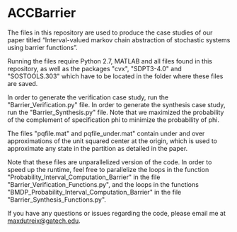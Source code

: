 # ACCBarrier

The files in this repository are used to produce the case studies of our paper titled “Interval-valued markov chain abstraction of stochastic systems using barrier functions”.

Running the files require Python 2.7, MATLAB and all files found in this repository, as well as the packages "cvx", "SDPT3-4.0" and "SOSTOOLS.303" which have to be located in the folder where these files are saved.

In order to generate the verification case study, run the "Barrier_Verification.py" file. In order to generate the synthesis case study, run the "Barrier_Synthesis.py" file. Note that we maximized the probability of the complement of specification phi to minimize the probability of phi.

The files "pqfile.mat" and pqfile_under.mat" contain under and over approximations of the unit squared center at the origin, which is used to approximate any state in the partition as detailed in the paper.

Note that these files are unparallelized version of the code. In order to speed up the runtime, feel free to parallelize the loops in the function "Probability_Interval_Computation_Barrier" in the file "Barrier_Verification_Functions.py", and the loops in the functions "BMDP_Probability_Interval_Computation_Barrier" in the file "Barrier_Synthesis_Functions.py".

If you have any questions or issues regarding the code, please email me at maxdutreix@gatech.edu.
